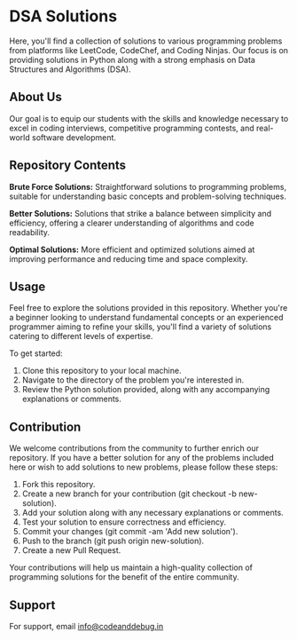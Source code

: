 
# DSA Solutions

Here, you'll find a collection of solutions to various programming problems from platforms like LeetCode, CodeChef, and Coding Ninjas. Our focus is on providing solutions in Python along with a strong emphasis on Data Structures and Algorithms (DSA).

## About Us

Our goal is to equip our students with the skills and knowledge necessary to excel in coding interviews, competitive programming contests, and real-world software development.

## Repository Contents

**Brute Force Solutions:** Straightforward solutions to programming problems, suitable for understanding basic concepts and problem-solving techniques.

**Better Solutions:** Solutions that strike a balance between simplicity and efficiency, offering a clearer understanding of algorithms and code readability.

**Optimal Solutions:** More efficient and optimized solutions aimed at improving performance and reducing time and space complexity.

## Usage

Feel free to explore the solutions provided in this repository. Whether you're a beginner looking to understand fundamental concepts or an experienced programmer aiming to refine your skills, you'll find a variety of solutions catering to different levels of expertise.

To get started:

1. Clone this repository to your local machine.
2. Navigate to the directory of the problem you're interested in.
3. Review the Python solution provided, along with any accompanying explanations or comments.

## Contribution

We welcome contributions from the community to further enrich our repository. If you have a better solution for any of the problems included here or wish to add solutions to new problems, please follow these steps:

1. Fork this repository.
2. Create a new branch for your contribution (git checkout -b new-solution).
3. Add your solution along with any necessary explanations or comments.
4. Test your solution to ensure correctness and efficiency.
5. Commit your changes (git commit -am 'Add new solution').
6. Push to the branch (git push origin new-solution).
7. Create a new Pull Request.

Your contributions will help us maintain a high-quality collection of programming solutions for the benefit of the entire community.
## Support

For support, email info@codeanddebug.in

